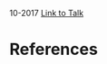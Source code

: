 

10-2017
[Link to Talk](https://www.churchofjesuschrist.org/study/general-conference/2017/10/priesthood-session?lang=eng)



# References
